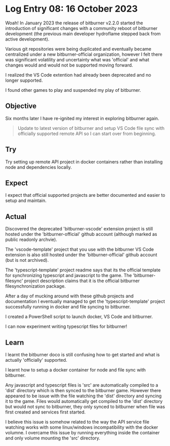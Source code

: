 # Log Entry 08: 16 October 2023

Woah! In January 2023 the release of bitburner v2.2.0 started the introduction of significant changes with a community reboot of bitburner development (the previous main developer hydroflame stepped back from active development). 

Various git repositories were being duplicated and eventually became centralized under a new bitburner-official organization, however I felt there was significant volatility and uncertainty what was 'official' and what changes would and would not be supported moving forward. 

I realized the VS Code extention had already been deprecated and no longer supported.

I found other games to play and suspended my play of bitburner.

## Objective

Six months later I have re-ignited my interest in exploring bitburner again.

> Update to latest version of bitburner and setup VS Code file sync with officially supported remote API so I can start over from beginning.

## Try

Try setting up remote API project in docker containers rather than installing node and dependencies locally.

## Expect

I expect that official supported projects are better documented and easier to setup and maintain.

## Actual

Discovered the deprecated 'bitburner-vscode' extension project is still hosted under the 'bitburner-official' github account (although marked as public readonly archvie).

The 'vscode-template' project that you use with the bitburner VS Code extension is also still hosted under the 'bitburner-official' github account (but is not archived).

The 'typescript-template' project readme says that its the official template for synchronizing typescript and javascript to the game. The 'bitburner-filesync' project description claims that it is the official bitburner filesynchronization package.

After a day of mucking around with these github projects and documentation I eventually managed to get the 'typescript-template' project successfully running in docker and file syncing to bitburner. 

I created a PowerShell script to launch docker, VS Code and bitburner.

I can now experiment writing typescript files for bitburner!

## Learn

I learnt the bitburner doco is still confusing how to get started and what is actually 'officially' supported.

I learnt how to setup a docker container for node and file sync with bitburner. 

Any javascript and typescript files is 'src' are automatically compiled to a 'dist' directory which is then synced to the bitburner game. However there appeared to be issue with the file watching the 'dist' directory and syncing it to the game. Files would automatically get compiled to the 'dist' directory but would not sync to bitburner, they only synced to bitburner when file was first created and services first started. 

I believe this issue is somehow related to the way the API service file watching works with some linux/windows incompatibility with the docker volumne. I overcame this issue by running everything inside the container and only volume mounting the 'src' directory.